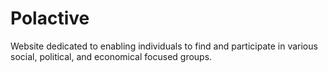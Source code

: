 # Polactive
Website dedicated to enabling individuals to find and participate in various social, political, and economical focused groups.
